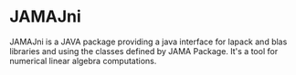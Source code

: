 # JAMAJni
JAMAJni is a JAVA package providing a java interface for lapack and blas libraries and using the classes defined by JAMA Package. It's a tool for numerical linear algebra computations.
